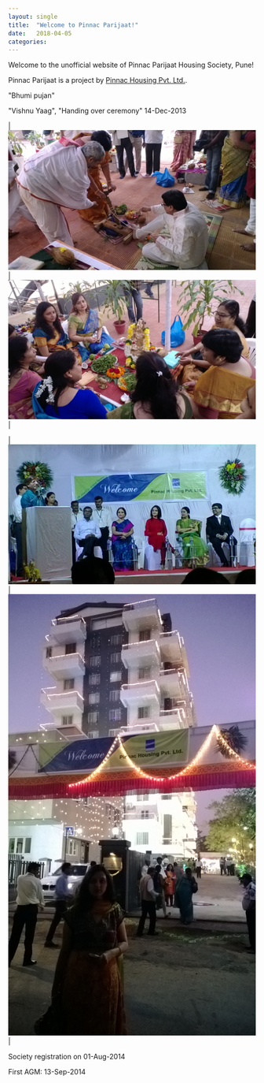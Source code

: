 ```yaml
---
layout: single
title:  "Welcome to Pinnac Parijaat!"
date:   2018-04-05
categories:
---
```

Welcome to the unofficial website of Pinnac Parijaat Housing Society, Pune!

Pinnac Parijaat is a project by [Pinnac Housing Pvt. Ltd.](http://pinnacgroup.com/).

"Bhumi pujan"

"Vishnu Yaag", "Handing over ceremony" 14-Dec-2013

| [![](/images/posts/2018-04-05/VishnuYaag_01.jpg)](/images/posts/2018-04-05/VishnuYaag_01.jpg) | [![](/images/posts/2018-04-05/VishnuYaag_02.jpg)](/images/posts/2018-04-05/VishnuYaag_02.jpg) |

| [![](/images/posts/2018-04-05/HandingOverCeremony_01.jpg)](/images/posts/2018-04-05/HandingOverCeremony_01.jpg) | [![](/images/posts/2018-04-05/HandingOverCeremony_02.jpg)](/images/posts/2018-04-05/HandingOverCeremony_02.jpg) |

Society registration on 01-Aug-2014

First AGM: 13-Sep-2014
